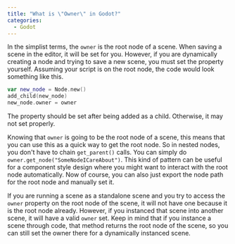 ```yaml
---
title: "What is \"Owner\" in Godot?"
categories:
  - Godot
---
```


In the simplist terms, the `owner` is the root node of a scene. When saving a scene in the editor, it will be set for you. However, if you are dynamically creating a node and trying to save a new scene, you must set the property yourself. Assuming your script is on the root node, the code would look something like this.

```swift
var new_node = Node.new()
add_child(new_node)
new_node.owner = owner
```

The property should be set after being added as a child. Otherwise, it may not set properly.

Knowing that `owner` is going to be the root node of a scene, this means that you can use this as a quick way to get the root node. So in nested nodes, you don't have to chain `get_parent()` calls. You can simply do `owner.get_node("SomeNodeICareAbout")`. This kind of pattern can be useful for a component style design where you might want to interact with the root node automatically. Now of course, you can also just export the node path for the root node and manually set it.

If you are running a scene as a standalone scene and you try to access the `owner` property on the root node of the scene, it will not have one because it is the root node already. However, if you instanced that scene into another scene, it will have a valid `owner` set. Keep in mind that if you instance a scene through code, that method returns the root node of the scene, so you can still set the owner there for a dynamically instanced scene.